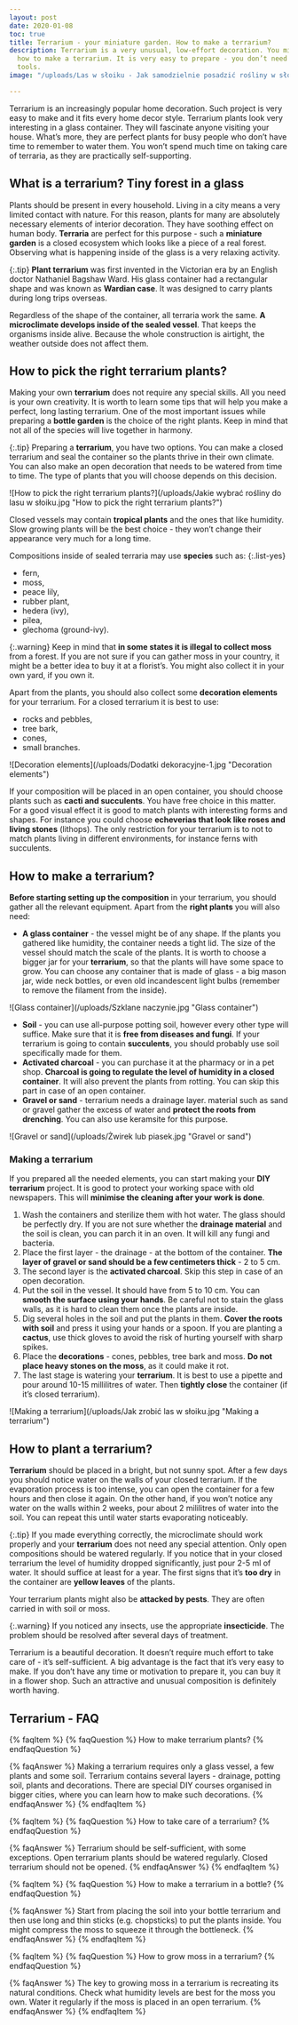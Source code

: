 ```yaml
---
layout: post
date: 2020-01-08
toc: true
title: Terrarium - your miniature garden. How to make a terrarium?
description: Terrarium is a very unusual, low-effort decoration. You might wonder
  how to make a terrarium. It is very easy to prepare - you don’t need any complicated
  tools.
image: "/uploads/Las w słoiku - Jak samodzielnie posadzić rośliny w słoiku.jpg"

---
```

Terrarium is an increasingly popular home decoration. Such project is very easy to make and it fits every home decor style. Terrarium plants look very interesting in a glass container. They will fascinate anyone visiting your house. What’s more, they are perfect plants for busy people who don’t have time to remember to water them. You won’t spend much time on taking care of terraria, as they are practically self-supporting.

## What is a terrarium? Tiny forest in a glass

Plants should be present in every household. Living in a city means a very limited contact with nature. For this reason, plants for many are absolutely necessary elements of interior decoration. They have soothing effect on human body. **Terraria** are perfect for this purpose - such a **miniature garden** is a closed ecosystem which looks like a piece of a real forest. Observing what is happening inside of the glass is a very relaxing activity.

{:.tip}
**Plant terrarium** was first invented in the Victorian era by an English doctor Nathaniel Bagshaw Ward. His glass container had a rectangular shape and was known as **Wardian case**. It was designed to carry plants during long trips overseas.

Regardless of the shape of the container, all terraria work the same. **A microclimate develops inside of the sealed vessel**. That keeps the organisms inside alive. Because the whole construction is airtight, the weather outside does not affect them.

## How to pick the right terrarium plants?

Making your own **terrarium** does not require any special skills. All you need is your own creativity. It is worth to learn some tips that will help you make a perfect, long lasting terrarium. One of the most important issues while preparing a **bottle garden** is the choice of the right plants. Keep in mind that not all of the species will live together in harmony.

{:.tip}
Preparing a **terrarium**, you have two options. You can make a closed terrarium and seal the container so the plants thrive in their own climate. You can also make an open decoration that needs to be watered from time to time. The type of plants that you will choose depends on this decision.

![How to pick the right terrarium plants?](/uploads/Jakie wybrać rośliny do lasu w słoiku.jpg "How to pick the right terrarium plants?")

Closed vessels may contain **tropical plants** and the ones that like humidity. Slow growing plants will be the best choice - they won’t change their appearance very much for a long time.

Compositions inside of sealed terraria may use **species** such as:
{:.list-yes}

* fern,
* moss,
* peace lily,
* rubber plant,
* hedera (ivy),
* pilea,
* glechoma (ground-ivy).

{:.warning}
Keep in mind that **in some states it is illegal to collect moss** from a forest. If you are not sure if you can gather moss in your country, it might be a better idea to buy it at a florist’s. You might also collect it in your own yard, if you own it.

Apart from the plants, you should also collect some **decoration elements** for your terrarium. For a closed terrarium it is best to use:

* rocks and pebbles,
* tree bark,
* cones,
* small branches.

![Decoration elements](/uploads/Dodatki dekoracyjne-1.jpg "Decoration elements")

If your composition will be placed in an open container, you should choose plants such as **cacti and succulents**. You have free choice in this matter. For a good visual effect it is good to match plants with interesting forms and shapes. For instance you could choose **echeverias that look like roses and living stones** (lithops). The only restriction for your terrarium is to not to match plants living in different environments, for instance ferns with succulents.

## How to make a terrarium?

**Before starting setting up the composition** in your terrarium, you should gather all the relevant equipment. Apart from the **right plants** you will also need:

* **A glass container** - the vessel might be of any shape. If the plants you gathered like humidity, the container needs a tight lid. The size of the vessel should match the scale of the plants. It is worth to choose a bigger jar for your **terrarium**, so that the plants will have some space to grow. You can choose any container that is made of glass - a big mason jar, wide neck bottles, or even old incandescent light bulbs (remember to remove the filament from the inside).

![Glass container](/uploads/Szklane naczynie.jpg "Glass container")

* **Soil** - you can use all-purpose potting soil, however every other type will suffice. Make sure that it is **free from diseases and fungi**. If your terrarium is going to contain **succulents**, you should probably use soil specifically made for them.
* **Activated charcoal** - you can purchase it at the pharmacy or in a pet shop. **Charcoal is going to regulate the level of humidity in a closed container**. It will also prevent the plants from rotting. You can skip this part in case of an open container.
* **Gravel or sand** - terrarium needs a drainage layer. material such as sand or gravel gather the excess of water and **protect the roots from drenching**. You can also use keramsite for this purpose.

![Gravel or sand](/uploads/Żwirek lub piasek.jpg "Gravel or sand")

### Making a terrarium

If you prepared all the needed elements, you can start making your **DIY terrarium** project. It is good to protect your working space with old newspapers. This will **minimise the cleaning after your work is done**.

1. Wash the containers and sterilize them with hot water. The glass should be perfectly dry. If you are not sure whether the **drainage material** and the soil is clean, you can parch it in an oven. It will kill any fungi and bacteria.
2. Place the first layer - the drainage - at the bottom of the container. **The layer of gravel or sand should be a few centimeters thick** - 2 to 5 cm.
3. The second layer is the **activated charcoal**. Skip this step in case of an open decoration.
4. Put the soil in the vessel. It should have from 5 to 10 cm. You can **smooth the surface using your hands**. Be careful not to stain the glass walls, as it is hard to clean them once the plants are inside.
5. Dig several holes in the soil and put the plants in them. **Cover the roots with soil** and press it using your hands or a spoon. If you are planting a **cactus**, use thick gloves to avoid the risk of hurting yourself with sharp spikes.
6. Place the **decorations** - cones, pebbles, tree bark and moss. **Do not place heavy stones on the moss**, as it could make it rot.
7. The last stage is watering your **terrarium**. It is best to use a pipette and pour around 10-15 millilitres of water. Then **tightly close** the container (if it’s closed terrarium).

![Making a terrarium](/uploads/Jak zrobić las w słoiku.jpg "Making a terrarium")

## How to plant a terrarium?

**Terrarium** should be placed in a bright, but not sunny spot. After a few days you should notice water on the walls of your closed terrarium. If the evaporation process is too intense, you can open the container for a few hours and then close it again. On the other hand, if you won’t notice any water on the walls within 2 weeks, pour about 2 mililitres of water into the soil. You can repeat this until water starts evaporating noticeably.

{:.tip}
If you made everything correctly, the microclimate should work properly and your **terrarium** does not need any special attention. Only open compositions should be watered regularly. If you notice that in your closed terrarium the level of humidity dropped significantly, just pour 2-5 ml of water. It should suffice at least for a year. The first signs that it’s **too dry** in the container are **yellow leaves** of the plants.

Your terrarium plants might also be **attacked by pests**. They are often carried in with soil or moss.

{:.warning}
If you noticed any insects, use the appropriate **insecticide**. The problem should be resolved after several days of treatment.

Terrarium is a beautiful decoration. It doesn’t require much effort to take care of - it’s self-sufficient. A big advantage is the fact that it’s very easy to make. If you don’t have any time or motivation to prepare it, you can buy it in a flower shop. Such an attractive and unusual composition is definitely worth having.

## Terrarium - FAQ

{% faqItem %}
{% faqQuestion %}
How to make terrarium plants?
{% endfaqQuestion %}

{% faqAnswer %}
Making a terrarium requires only a glass vessel, a few plants and some soil. Terrarium contains several layers - drainage, potting soil, plants and decorations. There are special DIY courses organised in bigger cities, where you can learn how to make such decorations.
{% endfaqAnswer %}
{% endfaqItem %}

{% faqItem %}
{% faqQuestion %}
How to take care of a terrarium?
{% endfaqQuestion %}

{% faqAnswer %}
Terrarium should be self-sufficient, with some exceptions. Open terrarium plants should be watered regularly. Closed terrarium should not be opened. 
{% endfaqAnswer %}
{% endfaqItem %}

{% faqItem %}
{% faqQuestion %}
How to make a terrarium in a bottle?
{% endfaqQuestion %}

{% faqAnswer %}
Start from placing the soil into your bottle terrarium and then use long and thin sticks (e.g. chopsticks) to put the plants inside. You might compress the moss to squeeze it through the bottleneck.
{% endfaqAnswer %}
{% endfaqItem %}

{% faqItem %}
{% faqQuestion %}
How to grow moss in a terrarium?
{% endfaqQuestion %}

{% faqAnswer %}
The key to growing moss in a terrarium is recreating its natural conditions. Check what humidity levels are best for the moss you own. Water it regularly if the moss is placed in an open terrarium.
{% endfaqAnswer %}
{% endfaqItem %}